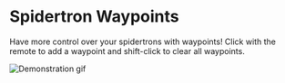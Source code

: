 Spidertron Waypoints
==================

Have more control over your spidertrons with waypoints! Click with the remote to add a waypoint and shift-click to clear all waypoints.

![Demonstration gif](https://i.imgur.com/lSvtJP8.gif)